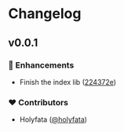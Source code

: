 # Changelog


## v0.0.1


### 🚀 Enhancements

- Finish the index lib ([224372e](https://github.com/holyfata/unlazy/commit/224372e))

### ❤️ Contributors

- Holyfata ([@holyfata](https://github.com/holyfata))

